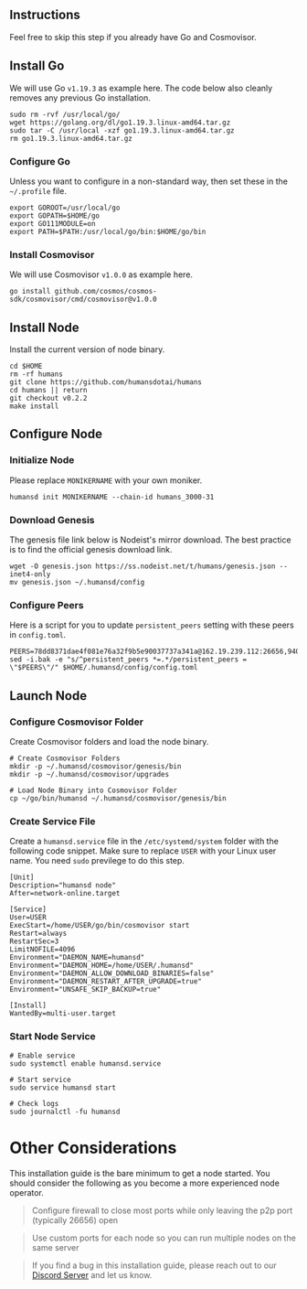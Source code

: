 ## Instructions
Feel free to skip this step if you already have Go and Cosmovisor.


## Install Go
We will use Go `v1.19.3` as example here. The code below also cleanly removes any previous Go installation.

```
sudo rm -rvf /usr/local/go/
wget https://golang.org/dl/go1.19.3.linux-amd64.tar.gz
sudo tar -C /usr/local -xzf go1.19.3.linux-amd64.tar.gz
rm go1.19.3.linux-amd64.tar.gz
```

### Configure Go
Unless you want to configure in a non-standard way, then set these in the `~/.profile` file.

```
export GOROOT=/usr/local/go
export GOPATH=$HOME/go
export GO111MODULE=on
export PATH=$PATH:/usr/local/go/bin:$HOME/go/bin
```


### Install Cosmovisor
We will use Cosmovisor `v1.0.0` as example here.

```
go install github.com/cosmos/cosmos-sdk/cosmovisor/cmd/cosmovisor@v1.0.0
```

## Install Node
Install the current version of node binary.

```
cd $HOME
rm -rf humans
git clone https://github.com/humansdotai/humans
cd humans || return
git checkout v0.2.2
make install
```

## Configure Node
### Initialize Node
Please replace `MONIKERNAME` with your own moniker.

```
humansd init MONIKERNAME --chain-id humans_3000-31
```

### Download Genesis
The genesis file link below is Nodeist's mirror download. The best practice is to find the official genesis download link.

```
wget -O genesis.json https://ss.nodeist.net/t/humans/genesis.json --inet4-only
mv genesis.json ~/.humansd/config
```

### Configure Peers
Here is a script for you to update `persistent_peers` setting with these peers in `config.toml`.
```
PEERS=78dd8371dae4f081e76a32f9b5e90037737a341a@162.19.239.112:26656,9406c6184876b0678e7c5a705899437791a80ed7@136.243.88.91:7130,895b004f4d1ff0c353cb1bbc0a08e2ab13effccf@94.16.117.238:22656,c5b7f96ac776034107a7f7a546a2c065de081c09@89.58.19.91:26656,fa3cc9935503c3e8179b1eef1c1fde20e3354ca3@51.159.172.34:26656,9b3f1541f87cd52abb9cec0ef291bc228247f2a0@91.229.23.155:26656,14cad9ecd2b421c9035e52e5d779fbe84bddd134@65.109.82.112:2936,296c2d0589ada1e97a3959a069e23388877759ed@65.109.156.208:02656,a8502a57d8dedda0e08c6bdb892a64f41309b811@65.108.41.172:28456,cdf456fbe774e55aa794eeaa5280a78f1cf0738b@65.108.66.34:26656
sed -i.bak -e "s/^persistent_peers *=.*/persistent_peers = \"$PEERS\"/" $HOME/.humansd/config/config.toml
```

## Launch Node
### Configure Cosmovisor Folder
Create Cosmovisor folders and load the node binary.

```
# Create Cosmovisor Folders
mkdir -p ~/.humansd/cosmovisor/genesis/bin
mkdir -p ~/.humansd/cosmovisor/upgrades

# Load Node Binary into Cosmovisor Folder
cp ~/go/bin/humansd ~/.humansd/cosmovisor/genesis/bin
```

### Create Service File
Create a `humansd.service` file in the `/etc/systemd/system` folder with the following code snippet. Make sure to replace `USER` with your Linux user name. You need `sudo` previlege to do this step.

```
[Unit]
Description="humansd node"
After=network-online.target

[Service]
User=USER
ExecStart=/home/USER/go/bin/cosmovisor start
Restart=always
RestartSec=3
LimitNOFILE=4096
Environment="DAEMON_NAME=humansd"
Environment="DAEMON_HOME=/home/USER/.humansd"
Environment="DAEMON_ALLOW_DOWNLOAD_BINARIES=false"
Environment="DAEMON_RESTART_AFTER_UPGRADE=true"
Environment="UNSAFE_SKIP_BACKUP=true"

[Install]
WantedBy=multi-user.target
```

### Start Node Service
```
# Enable service
sudo systemctl enable humansd.service

# Start service
sudo service humansd start

# Check logs
sudo journalctl -fu humansd
```

# Other Considerations
This installation guide is the bare minimum to get a node started. You should consider the following as you become a more experienced node operator.



> Configure firewall to close most ports while only leaving the p2p port (typically 26656) open

> Use custom ports for each node so you can run multiple nodes on the same server

> If you find a bug in this installation guide, please reach out to our [Discord Server](https://dc.nodeist.net) and let us know.
